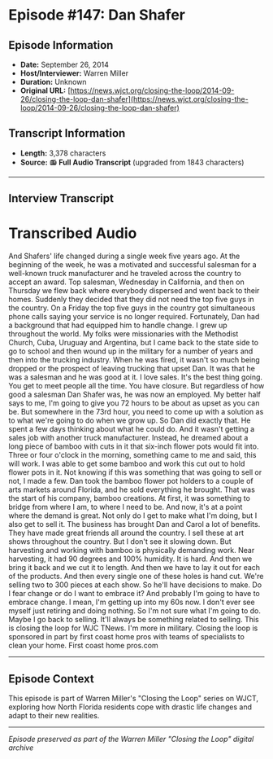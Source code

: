 # Episode #147: Dan Shafer



## Episode Information

- **Date:** September 26, 2014
- **Host/Interviewer:** Warren Miller
- **Duration:** Unknown
- **Original URL:** [https://news.wjct.org/closing-the-loop/2014-09-26/closing-the-loop-dan-shafer](https://news.wjct.org/closing-the-loop/2014-09-26/closing-the-loop-dan-shafer)

## Transcript Information

- **Length:** 3,378 characters
- **Source:** 📻 **Full Audio Transcript** (upgraded from 1843 characters)

---

## Interview Transcript

# Transcribed Audio
And Shafers' life changed during a single week five years ago. At the beginning of the week, he was a motivated and successful salesman for a well-known truck manufacturer and he traveled across the country to accept an award. Top salesman, Wednesday in California, and then on Thursday we flew back where everybody dispersed and went back to their homes. Suddenly they decided that they did not need the top five guys in the country. On a Friday the top five guys in the country got simultaneous phone calls saying your service is no longer required. Fortunately, Dan had a background that had equipped him to handle change. I grew up throughout the world. My folks were missionaries with the Methodist Church, Cuba, Uruguay and Argentina, but I came back to the state side to go to school and then wound up in the military for a number of years and then into the trucking industry. When he was fired, it wasn't so much being dropped or the prospect of leaving trucking that upset Dan. It was that he was a salesman and he was good at it. I love sales. It's the best thing going. You get to meet people all the time. You have closure. But regardless of how good a salesman Dan Shafer was, he was now an employed. My better half says to me, I'm going to give you 72 hours to be about as upset as you can be. But somewhere in the 73rd hour, you need to come up with a solution as to what we're going to do when we grow up. So Dan did exactly that. He spent a few days thinking about what he could do. And it wasn't getting a sales job with another truck manufacturer. Instead, he dreamed about a long piece of bamboo with cuts in it that six-inch flower pots would fit into. Three or four o'clock in the morning, something came to me and said, this will work. I was able to get some bamboo and work this cut out to hold flower pots in it. Not knowing if this was something that was going to sell or not, I made a few. Dan took the bamboo flower pot holders to a couple of arts markets around Florida, and he sold everything he brought. That was the start of his company, bamboo creations. At first, it was something to bridge from where I am, to where I need to be. And now, it's at a point where the demand is great. Not only do I get to make what I'm doing, but I also get to sell it. The business has brought Dan and Carol a lot of benefits. They have made great friends all around the country. I sell these at art shows throughout the country. But I don't see it slowing down. But harvesting and working with bamboo is physically demanding work. Near harvesting, it had 90 degrees and 100% humidity. It is hard. And then we bring it back and we cut it to length. And then we have to lay it out for each of the products. And then every single one of these holes is hand cut. We're selling two to 300 pieces at each show. So he'll have decisions to make. Do I fear change or do I want to embrace it? And probably I'm going to have to embrace change. I mean, I'm getting up into my 60s now. I don't ever see myself just retiring and doing nothing. So I'm not sure what I'm going to do. Maybe I go back to selling. It'll always be something related to selling. This is closing the loop for WJC TNews. I'm more in military. Closing the loop is sponsored in part by first coast home pros with teams of specialists to clean your home. First coast home pros.com

---

## Episode Context

This episode is part of Warren Miller's "Closing the Loop" series on WJCT, exploring how North Florida residents cope with drastic life changes and adapt to their new realities.



---

*Episode preserved as part of the Warren Miller "Closing the Loop" digital archive*
